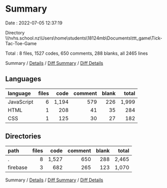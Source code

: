 # Summary

Date : 2022-07-05 12:37:19

Directory \\\\hvhs.school.nz\\Users\\home\\students\\18124mb\\Documents\\ttt_game\\Tick-Tac-Toe-Game

Total : 8 files,  1527 codes, 650 comments, 288 blanks, all 2465 lines

Summary / [Details](details.md) / [Diff Summary](diff.md) / [Diff Details](diff-details.md)

## Languages
| language | files | code | comment | blank | total |
| :--- | ---: | ---: | ---: | ---: | ---: |
| JavaScript | 6 | 1,194 | 579 | 226 | 1,999 |
| HTML | 1 | 208 | 41 | 35 | 284 |
| CSS | 1 | 125 | 30 | 27 | 182 |

## Directories
| path | files | code | comment | blank | total |
| :--- | ---: | ---: | ---: | ---: | ---: |
| . | 8 | 1,527 | 650 | 288 | 2,465 |
| firebase | 3 | 682 | 265 | 123 | 1,070 |

Summary / [Details](details.md) / [Diff Summary](diff.md) / [Diff Details](diff-details.md)